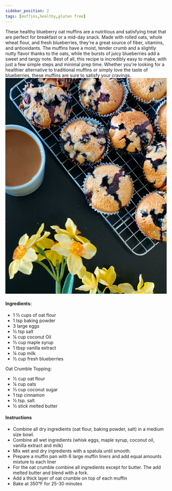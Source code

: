 ```yaml
---
sidebar_position: 2
tags: [muffins,healthy,gluten free]
---
```


These healthy blueberry oat muffins are a nutritious and satisfying treat that are perfect for breakfast or a mid-day snack. Made with rolled oats, whole wheat flour, and fresh blueberries, they're a great source of fiber, vitamins, and antioxidants. The muffins have a moist, tender crumb and a slightly nutty flavor thanks to the oats, while the bursts of juicy blueberries add a sweet and tangy note. Best of all, this recipe is incredibly easy to make, with just a few simple steps and minimal prep time. Whether you're looking for a healthier alternative to traditional muffins or simply love the taste of blueberries, these muffins are sure to satisfy your cravings.
![pudding](./img/oat_muffins.jpeg)

#### Ingredients:
- 1 ½ cups of oat flour
- 1 tsp baking powder
- 3 large eggs
- ½ tsp salt 
- ¼ cup coconut Oil
- ⅓ cup maple syrup
- 1 tbsp vanilla extract
- ¼ cup milk 
- ½ cup fresh blueberries 

Oat Crumble Topping:
- ½ cup oat flour
- ¼ cup oats
- ⅓ cup coconut sugar
- 1 tsp cinnamon
- ½ tsp. salt
- ½ stick melted butter

#### Instructions 
- Combine all dry ingredients (oat flour, baking powder, salt) in a medium size bowl.
- Combine all wet ingredients (whisk eggs, maple syrup, coconut oil, vanilla extract and milk)
- Mix wet and dry ingredients with a spatula until smooth.
- Prepare a muffin pan with 6 large muffin liners and add equal amounts mixture to each liner 
- For the oat crumble combine all ingredients except for butter. The add melted butter and blend with a fork.
- Add a thick layer of oat crumble on top of each muffin 
- Bake at 350°F for 25-30 minutes 
